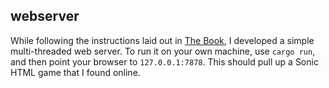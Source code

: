 ## webserver

While following the instructions laid out in [The Book](https://doc.rust-lang.org/book/ch20-00-final-project-a-web-server.html), I developed a simple multi-threaded
web server. To run it on your own machine, use `cargo run`, and then point your browser to `127.0.0.1:7878`. This should pull up a Sonic HTML game that I found online.

